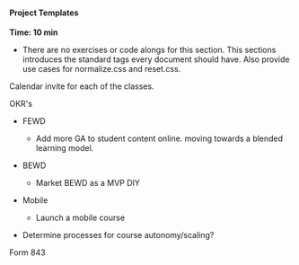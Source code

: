 #### Project Templates
__Time: 10 min__

*	There are no exercises or code alongs for this section. This sections introduces the standard tags every document should have. Also provide use cases for normalize.css and reset.css. 


Calendar invite for each of the classes.

OKR's

*	FEWD
	*	Add more GA to student content online. moving towards a blended learning model.
	
*	BEWD
	*	Market BEWD as a MVP DIY
	
*	Mobile
	*	Launch a mobile course	

* Determine processes for course autonomy/scaling?

Form 843